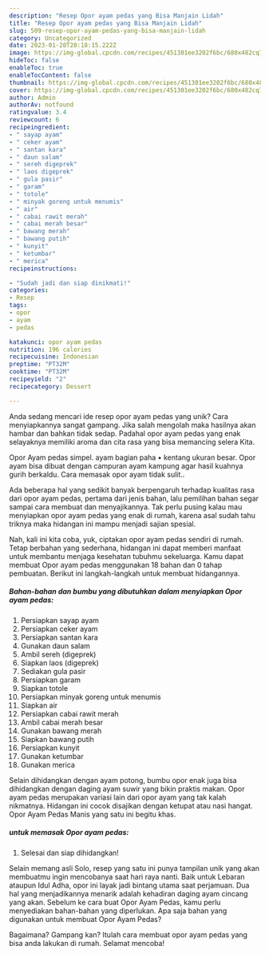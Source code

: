 ```yaml
---
description: "Resep Opor ayam pedas yang Bisa Manjain Lidah"
title: "Resep Opor ayam pedas yang Bisa Manjain Lidah"
slug: 509-resep-opor-ayam-pedas-yang-bisa-manjain-lidah
category: Uncategorized
date: 2023-01-20T20:18:15.222Z
image: https://img-global.cpcdn.com/recipes/451301ee3202f6bc/680x482cq70/opor-ayam-pedas-foto-resep-utama.jpg
hideToc: false
enableToc: true
enableTocContent: false
thumbnail: https://img-global.cpcdn.com/recipes/451301ee3202f6bc/680x482cq70/opor-ayam-pedas-foto-resep-utama.jpg
cover: https://img-global.cpcdn.com/recipes/451301ee3202f6bc/680x482cq70/opor-ayam-pedas-foto-resep-utama.jpg
author: Admin
authorAv: notfound
ratingvalue: 3.4
reviewcount: 6
recipeingredient:
- " sayap ayam"
- " ceker ayam"
- " santan kara"
- " daun salam"
- " sereh digeprek"
- " laos digeprek"
- " gula pasir"
- " garam"
- " totole"
- " minyak goreng untuk menumis"
- " air"
- " cabai rawit merah"
- " cabai merah besar"
- " bawang merah"
- " bawang putih"
- " kunyit"
- " ketumbar"
- " merica"
recipeinstructions:

- "Sudah jadi dan siap dinikmati!"
categories:
- Resep
tags:
- opor
- ayam
- pedas

katakunci: opor ayam pedas 
nutrition: 196 calories
recipecuisine: Indonesian
preptime: "PT32M"
cooktime: "PT32M"
recipeyield: "2"
recipecategory: Dessert

---
```





Anda sedang mencari ide resep opor ayam pedas yang unik? Cara menyiapkannya sangat gampang. Jika salah mengolah maka hasilnya akan hambar dan bahkan tidak sedap. Padahal opor ayam pedas yang enak selayaknya memiliki aroma dan cita rasa yang bisa memancing selera Kita.





Opor Ayam pedas simpel. ayam bagian paha • kentang ukuran besar. Opor ayam bisa dibuat dengan campuran ayam kampung agar hasil kuahnya gurih berkaldu. Cara memasak opor ayam tidak sulit..

Ada beberapa hal yang sedikit banyak berpengaruh terhadap kualitas rasa dari opor ayam pedas, pertama dari jenis bahan, lalu pemilihan bahan segar sampai cara membuat dan menyajikannya. Tak perlu pusing kalau mau menyiapkan opor ayam pedas yang enak di rumah, karena asal sudah tahu triknya maka hidangan ini mampu menjadi sajian spesial.






Nah, kali ini kita coba, yuk, ciptakan opor ayam pedas sendiri di rumah. Tetap berbahan yang sederhana, hidangan ini dapat memberi manfaat untuk membantu menjaga kesehatan tubuhmu sekeluarga. Kamu dapat membuat Opor ayam pedas menggunakan 18 bahan dan 0 tahap pembuatan. Berikut ini langkah-langkah untuk membuat hidangannya.

<!--inarticleads1-->

##### Bahan-bahan dan bumbu yang dibutuhkan dalam menyiapkan Opor ayam pedas:

1. Persiapkan  sayap ayam
1. Persiapkan  ceker ayam
1. Persiapkan  santan kara
1. Gunakan  daun salam
1. Ambil  sereh (digeprek)
1. Siapkan  laos (digeprek)
1. Sediakan  gula pasir
1. Persiapkan  garam
1. Siapkan  totole
1. Persiapkan  minyak goreng untuk menumis
1. Siapkan  air
1. Persiapkan  cabai rawit merah
1. Ambil  cabai merah besar
1. Gunakan  bawang merah
1. Siapkan  bawang putih
1. Persiapkan  kunyit
1. Gunakan  ketumbar
1. Gunakan  merica


Selain dihidangkan dengan ayam potong, bumbu opor enak juga bisa dihidangkan dengan daging ayam suwir yang bikin praktis makan. Opor ayam pedas merupakan variasi lain dari opor ayam yang tak kalah nikmatnya. Hidangan ini cocok disajikan dengan ketupat atau nasi hangat. Opor Ayam Pedas Manis yang satu ini begitu khas. 

<!--inarticleads2-->

#####  untuk memasak Opor ayam pedas:


1. Selesai dan siap dihidangkan!

Selain memang asli Solo, resep yang satu ini punya tampilan unik yang akan membuatmu ingin mencobanya saat hari raya nanti. Baik untuk Lebaran ataupun Idul Adha, opor ini layak jadi bintang utama saat perjamuan. Dua hal yang menjadikannya menarik adalah kehadiran daging ayam cincang yang akan. Sebelum ke cara buat Opor Ayam Pedas, kamu perlu menyediakan bahan-bahan yang diperlukan. Apa saja bahan yang digunakan untuk membuat Opor Ayam Pedas? 

Bagaimana? Gampang kan? Itulah cara membuat opor ayam pedas yang bisa anda lakukan di rumah. Selamat mencoba!
